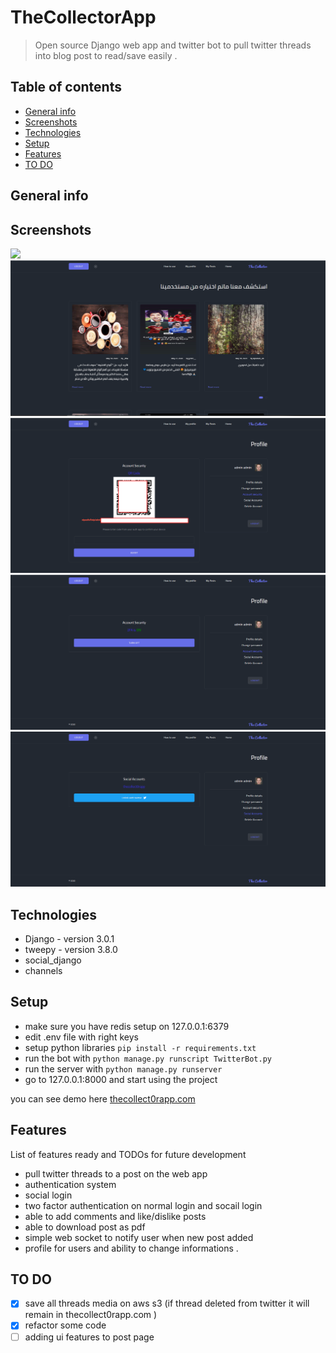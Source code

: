 # TheCollectorApp

> Open source Django web app and twitter bot to pull twitter threads into blog post to read/save easily .

## Table of contents

- [General info](#general-info)
- [Screenshots](#screenshots)
- [Technologies](#technologies)
- [Setup](#setup)
- [Features](#features)
- [TO DO](#TO-DO)

## General info

## Screenshots

<img src="/screenshots/3FnDyDJ22N.gif?raw=true">
<img src="/screenshots/2020-09-22_204753.png?raw=true">
<img src="/screenshots/2020-09-22_204856.png?raw=true">
<img src="/screenshots/2020-09-22_205014.png?raw=true">
<img src="/screenshots/2020-09-22_204839.png?raw=true">

## Technologies

- Django - version 3.0.1
- tweepy - version 3.8.0
- social_django
- channels

## Setup

- make sure you have redis setup on 127.0.0.1:6379
- edit .env file with right keys
- setup python libraries `pip install -r requirements.txt`
- run the bot with `python manage.py runscript TwitterBot.py`
- run the server with `python manage.py runserver`
- go to 127.0.0.1:8000 and start using the project

you can see demo here [thecollect0rapp.com](https://thecollect0rapp.com)

## Features

List of features ready and TODOs for future development

- pull twitter threads to a post on the web app
- authentication system
- social login
- two factor authentication on normal login and socail login
- able to add comments and like/dislike posts
- able to download post as pdf
- simple web socket to notify user when new post added
- profile for users and ability to change informations .

## TO DO

- [x] save all threads media on aws s3 (if thread deleted from twitter it will remain in thecollect0rapp.com )
- [x] refactor some code
- [ ] adding ui features to post page
